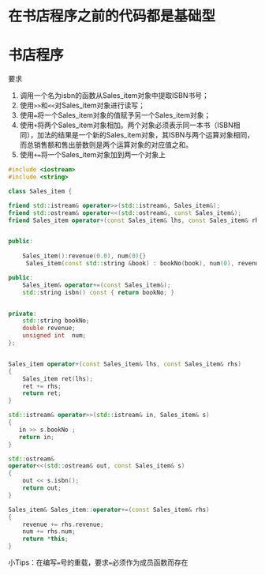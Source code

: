 在书店程序之前的代码都是基础型
========================================

# 书店程序
要求
1. 调用一个名为isbn的函数从Sales_item对象中提取ISBN书号；
2. 使用`>>`和`<<`对Sales_item对象进行读写；
3. 使用`=`将一个Sales_item对象的值赋予另一个Sales_item对象；
4. 使用`+`将两个Sales_item对象相加。两个对象必须表示同一本书（ISBN相同），加法的结果是一个新的Sales_item对象，其ISBN与两个运算对象相同，而总销售额和售出册数则是两个运算对象的对应值之和。
5. 使用`+=`将一个Sales_item对象加到两一个对象上
```C++
#include <iostream>
#include <string>

class Sales_item {

friend std::istream& operator>>(std::istream&, Sales_item&);
friend std::ostream& operator<<(std::ostream&, const Sales_item&);
friend Sales_item operator+(const Sales_item& lhs, const Sales_item& rhs);


public:
   
	Sales_item():revenue(0.0), num(0){}
	 Sales_item(const std::string &book) : bookNo(book), num(0), revenue(0.0) { }

public:
    Sales_item& operator+=(const Sales_item&);
    std::string isbn() const { return bookNo; }


private:
    std::string bookNo;
	double revenue;
	unsigned int  num;
};


Sales_item operator+(const Sales_item& lhs, const Sales_item& rhs) 
{
    Sales_item ret(lhs);  
    ret += rhs;           
    return ret;           
}

std::istream& operator>>(std::istream& in, Sales_item& s)
{
   in >> s.bookNo ;
   return in;
}

std::ostream& 
operator<<(std::ostream& out, const Sales_item& s)
{
    out << s.isbn();
    return out;
}

Sales_item& Sales_item::operator+=(const Sales_item& rhs)
{
	revenue += rhs.revenue;
	num += rhs.num;
	return *this;
}
```

小Tips：在编写`=`号的重载，要求`=`必须作为成员函数而存在
